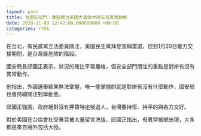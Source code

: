 ```yaml
---
layout: post
title: 台國安部門：重點關注美國大選後大陸有否異常動態
date: 2020-11-09 12:42:00.000000000 +08:00
categories: rthk
---
```


在台北，有民進黨立法委員關注，美國民主黨拜登宣稱當選，但到1月20日權力交接期間，是台灣最危險的階段。

國安局長邱國正表示，狀況的確比平常嚴峻，但安全部門關注的重點是對岸有沒有異常動作。

他指出，外國選舉結果無法掌握，唯一能掌握的就是對岸有沒有什麼動作，國安局也會持續關注對岸動態。

邱國正強調，政府絕對沒有押寶特定候選人，台灣要持恆、持平的與各方交好。

對於美國在台協會社交專頁被大量留言洗版，邱國正指出，有異常帳號出現，大多都是來自境外包括大陸。
